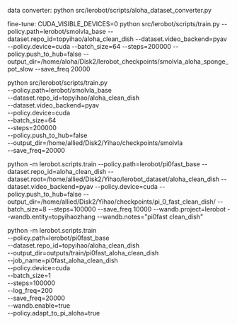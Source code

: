 data converter:
python src/lerobot/scripts/aloha_dataset_converter.py

fine-tune: 
CUDA_VISIBLE_DEVICES=0 python src/lerobot/scripts/train.py   --policy.path=lerobot/smolvla_base   --dataset.repo_id=topyihao/aloha_clean_dish   --dataset.video_backend=pyav   --policy.device=cuda   --batch_size=64   --steps=200000   --policy.push_to_hub=false   --output_dir=/home/aloha/Disk2/lerobot_checkpoints/smolvla_aloha_sponge_pot_slow --save_freq 20000

python src/lerobot/scripts/train.py \
  --policy.path=lerobot/smolvla_base \
  --dataset.repo_id=topyihao/aloha_clean_dish \
  --dataset.video_backend=pyav \
  --policy.device=cuda \
  --batch_size=64 \
  --steps=200000 \
  --policy.push_to_hub=false \
  --output_dir=/home/allied/Disk2/Yihao/checkpoints/smolvla \
  --save_freq=20000


python -m lerobot.scripts.train --policy.path=lerobot/pi0fast_base --dataset.repo_id=aloha_clean_dish  --dataset.root=/home/allied/Disk2/Yihao/lerobot_dataset/aloha_clean_dish   --dataset.video_backend=pyav   --policy.device=cuda --policy.push_to_hub=false --output_dir=/home/allied/Disk2/Yihao/checkpoints/pi_0_fast_clean_dish/ --batch_size=8 --steps=100000 --save_freq 10000 --wandb.project=lerobot --wandb.entity=topyihaozhang --wandb.notes="pi0fast clean_dish"


python -m lerobot.scripts.train \
  --policy.path=lerobot/pi0fast_base \
  --dataset.repo_id=topyihao/aloha_clean_dish \
  --output_dir=outputs/train/pi0fast_aloha_clean_dish \
  --job_name=pi0fast_aloha_clean_dish \
  --policy.device=cuda \
  --batch_size=1 \
  --steps=100000 \
  --log_freq=200 \
  --save_freq=20000 \
  --wandb.enable=true \
  --policy.adapt_to_pi_aloha=true